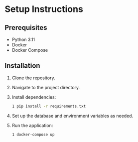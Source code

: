 # Setup Instructions

## Prerequisites
- Python 3.11
- Docker
- Docker Compose

## Installation
1. Clone the repository.
2. Navigate to the project directory.
3. Install dependencies:
   ```bash
   1 pip install -r requirements.txt
   ```

4. Set up the database and environment variables as needed.
5. Run the application:
   ```bash
   1 docker-compose up
   ```

